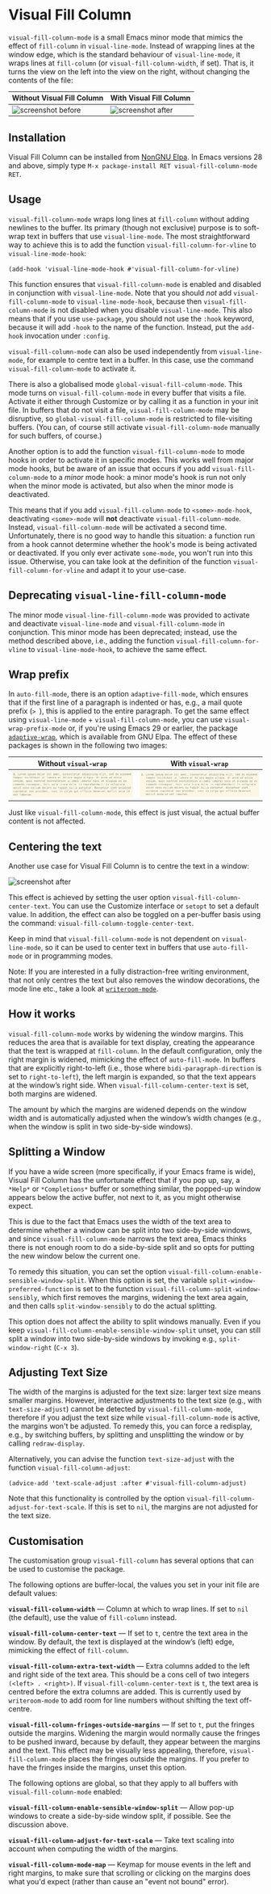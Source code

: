 # Visual Fill Column #

`visual-fill-column-mode` is a small Emacs minor mode that mimics the effect of `fill-column` in `visual-line-mode`. Instead of wrapping lines at the window edge, which is the standard behaviour of `visual-line-mode`, it wraps lines at `fill-column` (or `visual-fill-column-width`, if set).  That is, it turns the view on the left into the view on the right, without changing the contents of the file:

 Without Visual Fill Column     | With Visual Fill Column
--------------------------------- | -------------------------------
 ![screenshot before](before.png) | ![screenshot after](after.png)


## Installation ##

Visual Fill Column can be installed from [NonGNU Elpa](http://elpa.nongnu.org/). In Emacs versions 28 and above, simply type `M-x package-install RET visual-fill-column-mode RET`.


## Usage ##

`visual-fill-column-mode` wraps long lines at `fill-column` without adding newlines to the buffer. Its primary (though not exclusive) purpose is to soft-wrap text in buffers that use `visual-line-mode`. The most straightforward way to achieve this is to add the function `visual-fill-column-for-vline` to `visual-line-mode-hook`:

```
(add-hook 'visual-line-mode-hook #'visual-fill-column-for-vline)
```

This function ensures that `visual-fill-column-mode` is enabled and disabled in conjunction with `visual-line-mode`. Note that you should *not* add `visual-fill-column-mode` to `visual-line-mode-hook`, because then `visual-fill-column-mode` is not disabled when you disable `visual-line-mode`. This also means that if you use `use-package`, you should not use the `:hook` keyword, because it will add `-hook` to the name of the function. Instead, put the `add-hook` invocation under `:config`.

`visual-fill-column-mode` can also be used independently from `visual-line-mode`, for example to centre text in a buffer. In this case, use the command `visual-fill-column-mode` to activate it.

There is also a globalised mode `global-visual-fill-column-mode`. This mode turns on `visual-fill-column-mode` in every buffer that visits a file. Activate it either through Customize or by calling it as a function in your init file. In buffers that do not visit a file, `visual-fill-column-mode` may be disruptive, so `global-visual-fill-column-mode` is restricted to file-visiting buffers. (You can, of course still activate `visual-fill-column-mode` manually for such buffers, of course.)

Another option is to add the function `visual-fill-column-mode` to mode hooks in order to activate it in specific modes. This works well from major mode hooks, but be aware of an issue that occurs if you add `visual-fill-column-mode` to a *minor* mode hook: a minor mode's hook is run not only when the minor mode is activated, but also when the minor mode is deactivated.

This means that if you add `visual-fill-column-mode` to `<some>-mode-hook`, deactivating `<some>-mode` will **not** deactivate `visual-fill-column-mode`. Instead, `visual-fill-column-mode` will be activated a second time. Unfortunately, there is no good way to handle this situation: a function run from a hook cannot determine whether the hook's mode is being activated or deactivated. If you only ever activate `some-mode`, you won't run into this issue. Otherwise, you can take look at the definition of the function `visual-fill-column-for-vline` and adapt it to your use-case.


## Deprecating `visual-line-fill-column-mode` ##

The minor mode `visual-line-fill-column-mode` was provided to activate and deactivate `visual-line-mode` and `visual-fill-column-mode` in conjunction. This minor mode has been deprecated; instead, use the method described above, i.e., adding the function `visual-fill-column-for-vline` to `visual-line-mode-hook`, to achieve the same effect.


## Wrap prefix ##

In `auto-fill-mode`, there is an option `adaptive-fill-mode`, which ensures that if the first line of a paragraph is indented or has, e.g., a mail quote prefix (`> `), this is applied to the entire paragraph. To get the same effect using `visual-line-mode` + `visual-fill-column-mode`, you can use `visual-wrap-prefix-mode` or, if you're using Emacs 29 or earlier, the package [`adaptive-wrap`](https://elpa.gnu.org/packages/adaptive-wrap.html), which is available from GNU Elpa. The effect of these packages is shown in the following two images:

 Without `visual-wrap`     | With `visual-wrap`
--------------------------------- | -------------------------------
 ![without adaptive-wrap](no-adaptive-wrap.png) | ![with adaptive-wrap](adaptive-wrap.png)

Just like `visual-fill-column-mode`, this effect is just visual, the actual buffer content is not affected.


## Centering the text ##

Another use case for Visual Fill Column is to centre the text in a window:

![screenshot after](centred.png)

This effect is achieved by setting the user option `visual-fill-column-center-text`. You can use the Customize interface or `setopt` to set a default value. In addition, the effect can also be toggled on a per-buffer basis using the command: `visual-fill-column-toggle-center-text`. 

Keep in mind that `visual-fill-column-mode` is not dependent on `visual-line-mode`, so it can be used to center text in buffers that use `auto-fill-mode` or in programming modes.

Note: If you are interested in a fully distraction-free writing environment, that not only centres the text but also removes the window decorations, the mode line etc., take a look at [`writeroom-mode`](https://github.com/joostkremers/writeroom-mode).


## How it works ##

`visual-fill-column-mode` works by widening the window margins. This reduces the area that is available for text display, creating the appearance that the text is wrapped at `fill-column`. In the default configuration, only the right margin is widened, mimicking the effect of `auto-fill-mode`. In buffers that are explicitly right-to-left (i.e., those where `bidi-paragraph-direction` is set to `right-to-left`), the left margin is expanded, so that the text appears at the window’s right side. When `visual-fill-column-center-text` is set, both margins are widened.

The amount by which the margins are widened depends on the window width and is automatically adjusted when the window’s width changes (e.g., when the window is split in two side-by-side windows).


## Splitting a Window ##

If you have a wide screen (more specifically, if your Emacs frame is wide), Visual Fill Column has the unfortunate effect that if you pop up, say, a `*Help*` or `*Completions*` buffer or something similar, the popped-up window appears below the active buffer, not next to it, as you might otherwise expect.

This is due to the fact that Emacs uses the width of the text area to determine whether a window can be split into two side-by-side windows, and since `visual-fill-column-mode` narrows the text area, Emacs thinks there is not enough room to do a side-by-side split and so opts for putting the new window below the current one.

To remedy this situation, you can set the option `visual-fill-column-enable-sensible-window-split`. When this option is set, the variable `split-window-preferred-function` is set to the function `visual-fill-column-split-window-sensibly`, which first removes the margins, widening the text area again, and then calls `split-window-sensibly` to do the actual splitting.

This option does not affect the ability to split windows manually. Even if you keep `visual-fill-column-enable-sensible-window-split` unset, you can still split a window into two side-by-side windows by invoking e.g., `split-window-right` (`C-x 3`).


## Adjusting Text Size ##

The width of the margins is adjusted for the text size: larger text size means smaller margins. However, interactive adjustments to the text size (e.g., with `text-size-adjust`) cannot be detected by `visual-fill-column-mode`, therefore if you adjust the text size while `visual-fill-column-mode` is active, the margins won't be adjusted. To remedy this, you can force a redisplay, e.g., by switching buffers, by splitting and unsplitting the window or by calling `redraw-display`.

Alternatively, you can advise the function `text-size-adjust` with the function `visual-fill-column-adjust`:

    (advice-add 'text-scale-adjust :after #'visual-fill-column-adjust)

Note that this functionality is controlled by the option `visual-fill-column-adjust-for-text-scale`. If this is set to `nil`, the margins are not adjusted for the text size.


## Customisation ##

The customisation group `visual-fill-column` has several options that can be used to customise the package.

The following options are buffer-local, the values you set in your init file are default values:

**`visual-fill-column-width`** — Column at which to wrap lines. If set to `nil` (the default), use the value of `fill-column` instead.

**`visual-fill-column-center-text`** — If set to `t`, centre the text area in the window. By default, the text is displayed at the window’s (left) edge, mimicking the effect of `fill-column`.

**`visual-fill-column-extra-text-width`** — Extra columns added to the left and right side of the text area. This should be a cons cell of two integers `(<left> . <right>)`. If `visual-fill-column-center-text` is `t`, the text area is centred before the extra columns are added. This is currently used by `writeroom-mode` to add room for line numbers without shifting the text off-centre.

**`visual-fill-column-fringes-outside-margins`** — If set to `t`, put the fringes outside the margins. Widening the margin would normally cause the fringes to be pushed inward, because by default, they appear between the margins and the text. This effect may be visually less appealing, therefore, `visual-fill-column-mode` places the fringes outside the margins. If you prefer to have the fringes inside the margins, unset this option.

The following options are global, so that they apply to all buffers with `visual-fill-column-mode` enabled:

**`visual-fill-column-enable-sensible-window-split`** — Allow pop-up windows to create a side-by-side window split, if possible. See the discussion above.

**`visual-fill-column-adjust-for-text-scale`** — Take text scaling into account when computing the width of the margins.

**`visual-fill-column-mode-map`** — Keymap for mouse events in the left and right margins, to make sure that scrolling or clicking on the margins does what you'd expect (rather than cause an "event not bound" error).
